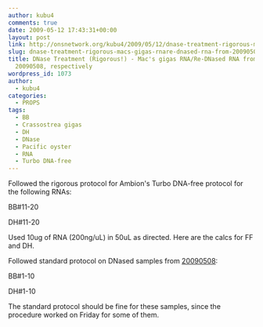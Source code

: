 ```yaml
---
author: kubu4
comments: true
date: 2009-05-12 17:43:31+00:00
layout: post
link: http://onsnetwork.org/kubu4/2009/05/12/dnase-treatment-rigorous-macs-gigas-rnare-dnased-rna-from-20090507-20090508-respectively/
slug: dnase-treatment-rigorous-macs-gigas-rnare-dnased-rna-from-20090507-20090508-respectively
title: DNase Treatment (Rigorous!) - Mac's gigas RNA/Re-DNased RNA from 20090507 &
  20090508, respectively
wordpress_id: 1073
author:
  - kubu4
categories:
  - PROPS
tags:
  - BB
  - Crassostrea gigas
  - DH
  - DNase
  - Pacific oyster
  - RNA
  - Turbo DNA-free
---
```


Followed the rigorous protocol for Ambion's Turbo DNA-free protocol for the following RNAs:

BB#11-20

DH#11-20

Used 10ug of RNA (200ng/uL) in 50uL as directed. Here are the calcs for FF and DH.

Followed standard protocol on DNased samples from [20090508](/Sam%27s+Working+Notebook+Jan-May+2009#sjw20090508):

BB#1-10

DH#1-10

The standard protocol should be fine for these samples, since the procedure worked on Friday for some of them.
